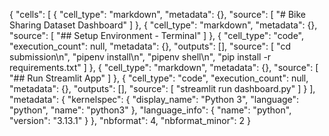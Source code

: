 {
 "cells": [
  {
   "cell_type": "markdown",
   "metadata": {},
   "source": [
    "# Bike Sharing Dataset Dashboard"
   ]
  },
  {
   "cell_type": "markdown",
   "metadata": {},
   "source": [
    "## Setup Environment - Terminal"
   ]
  },
  {
   "cell_type": "code",
   "execution_count": null,
   "metadata": {},
   "outputs": [],
   "source": [
    "cd submission\n",
    "pipenv install\n",
    "pipenv shell\n",
    "pip install -r requirements.txt"
   ]
  },
  {
   "cell_type": "markdown",
   "metadata": {},
   "source": [
    "## Run Streamlit App"
   ]
  },
  {
   "cell_type": "code",
   "execution_count": null,
   "metadata": {},
   "outputs": [],
   "source": [
    "streamlit run dashboard.py"
   ]
  }
 ],
 "metadata": {
  "kernelspec": {
   "display_name": "Python 3",
   "language": "python",
   "name": "python3"
  },
  "language_info": {
   "name": "python",
   "version": "3.13.1"
  }
 },
 "nbformat": 4,
 "nbformat_minor": 2
}
